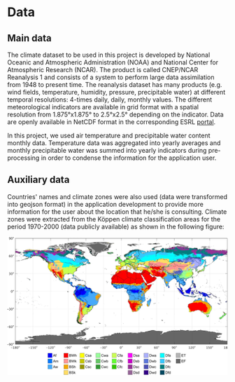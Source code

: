 # Data

## Main data
The climate dataset to be used in this project is developed by National Oceanic and Atmospheric Administration (NOAA) and National Center for Atmospheric Research (NCAR). The product is called CNEP/NCAR Reanalysis 1 and consists of a system to perform large data assimilation from 1948 to present time. The reanalysis dataset has many products (e.g. wind fields, temperature, humidity, pressure, precipitable water) at different temporal resolutions: 4-times daily, daily, monthly values. The different meteorological indicators are available in grid format with a spatial resolution from 1.875°x1.875° to 2.5°x2.5° depending on the indicator. Data are openly available in NetCDF format in the corresponding ESRL [portal](https://www.esrl.noaa.gov/psd/data/gridded/data.ncep.reanalysis.html).

In this project, we used air temperature and precipitable water content monthly data. Temperature data was aggregated into yearly averages and monthly precipitable water was summed into yearly indicators during pre-processing in order to condense the information for the application user.

## Auxiliary data
Countries' names and climate zones were also used (data were transformed into geojson format) in the application development to provide more information for the user about the location that he/she is consulting. Climate zones were extracted from the Köppen climate classification areas for the period 1970-2000 (data publicly available) as shown in the following figure:

![alt text](figures/koeppen.jpg)


